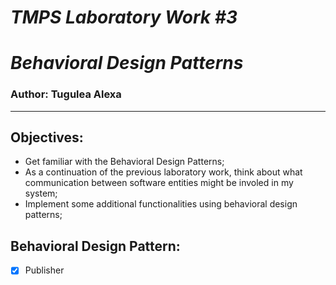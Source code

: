 # ***TMPS Laboratory Work #3***
# ***Behavioral Design Patterns***

### Author: Tugulea Alexa
----

## Objectives:

* Get familiar with the Behavioral Design Patterns;
* As a continuation of the previous laboratory work, think about what communication between software entities might be involed in my system;
* Implement some additional functionalities using behavioral design patterns;

## Behavioral Design Pattern:
 - [x] Publisher